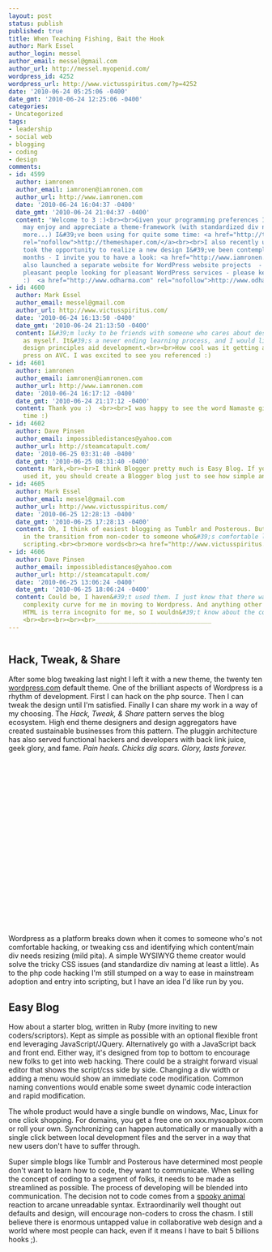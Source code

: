 ```yaml
---
layout: post
status: publish
published: true
title: When Teaching Fishing, Bait the Hook
author: Mark Essel
author_login: messel
author_email: messel@gmail.com
author_url: http://messel.myopenid.com/
wordpress_id: 4252
wordpress_url: http://www.victusspiritus.com/?p=4252
date: '2010-06-24 05:25:06 -0400'
date_gmt: '2010-06-24 12:25:06 -0400'
categories:
- Uncategorized
tags:
- leadership
- social web
- blogging
- coding
- design
comments:
- id: 4599
  author: iamronen
  author_email: iamronen@iamronen.com
  author_url: http://www.iamronen.com
  date: '2010-06-24 16:04:37 -0400'
  date_gmt: '2010-06-24 21:04:37 -0400'
  content: 'Welcome to 3 :)<br><br>Given your programming preferences I thought you
    may enjoy and appreciate a theme-framework (with standardized div names and much
    more...) I&#39;ve been using for quite some time: <a href="http://themeshaper.com/"
    rel="nofollow">http://themeshaper.com/</a><br><br>I also recently upgraded - and
    took the opportunity to realize a new design I&#39;ve been contemplating for some
    months - I invite you to have a look: <a href="http://www.iamronen.com" rel="nofollow">http://www.iamronen.com</a><br><br>I&#39;ve
    also launched a separate website for WordPress website projects  - so if you encounter
    pleasant people looking for pleasant WordPress services - please keep me in mind
    :)  <a href="http://www.odharma.com" rel="nofollow">http://www.odharma.com</a>'
- id: 4600
  author: Mark Essel
  author_email: messel@gmail.com
  author_url: http://www.victusspiritus.com/
  date: '2010-06-24 16:13:50 -0400'
  date_gmt: '2010-06-24 21:13:50 -0400'
  content: I&#39;m lucky to be friends with someone who cares about design as much
    as myself. It&#39;s a never ending learning process, and I would like to see more
    design principles aid development.<br><br>How cool was it getting a little positive
    press on AVC. I was excited to see you referenced :)
- id: 4601
  author: iamronen
  author_email: iamronen@iamronen.com
  author_url: http://www.iamronen.com
  date: '2010-06-24 16:17:12 -0400'
  date_gmt: '2010-06-24 21:17:12 -0400'
  content: Thank you :)  <br><br>I was happy to see the word Namaste given some air
    time :)
- id: 4602
  author: Dave Pinsen
  author_email: impossibledistances@yahoo.com
  author_url: http://steamcatapult.com/
  date: '2010-06-25 03:31:40 -0400'
  date_gmt: '2010-06-25 08:31:40 -0400'
  content: Mark,<br><br>I think Blogger pretty much is Easy Blog. If you haven&#39;t
    used it, you should create a Blogger blog just to see how simple and easy it is.
- id: 4605
  author: Mark Essel
  author_email: messel@gmail.com
  author_url: http://www.victusspiritus.com/
  date: '2010-06-25 12:28:13 -0400'
  date_gmt: '2010-06-25 17:28:13 -0400'
  content: Oh, I think of easiest blogging as Tumblr and Posterous. But neither aid
    in the transition from non-coder to someone who&#39;s comfortable looking at web
    scripting.<br><br>more words<br><a href="http://www.victusspiritus.com" rel="nofollow">http://www.victusspiritus.com</a>
- id: 4606
  author: Dave Pinsen
  author_email: impossibledistances@yahoo.com
  author_url: http://steamcatapult.com/
  date: '2010-06-25 13:06:24 -0400'
  date_gmt: '2010-06-25 18:06:24 -0400'
  content: Could be, I haven&#39;t used them. I just know that there was sort of a
    complexity curve for me in moving to Wordpress. And anything other than basic
    HTML is terra incognito for me, so I wouldn&#39;t know about the coding aspect.
    <br><br><br><br><br>________________________________
---
```

<p><a href="{{ site.url }}/assets/2010/06/p_235_214_20BA78D0-3737-4B55-9C6F-1CD3DB49833B.jpeg"><img src="{{ site.url }}/assets/2010/06/p_235_214_20BA78D0-3737-4B55-9C6F-1CD3DB49833B.jpeg" alt="" class="alignnone size-full" /></a></p>
<h2>Hack, Tweak, & Share</h2>
<p>After some blog tweaking last night I left it with a new theme, the twenty ten <a href="http://wordpress.com">wordpress.com</a> default theme. One of the brilliant aspects of Wordpress is a rhythm of development. First I can hack on the php source. Then I can tweak the design until I'm satisfied. Finally I can share my work in a way of my choosing. The <i>Hack, Tweak, & Share</I> pattern serves the blog ecosystem. High end theme designers and design aggregators have created sustainable businesses from this pattern. The pluggin architecture has also served functional hackers and developers with back link juice, geek glory, and fame. <I>Pain heals. Chicks dig scars. Glory, lasts forever.</I><br />
<object classid="clsid:d27cdb6e-ae6d-11cf-96b8-444553540000" width="425" height="344" codebase="http://download.macromedia.com/pub/shockwave/cabs/flash/swflash.cab#version=6,0,40,0"><param name="allowFullScreen" value="true" /><param name="allowScriptAccess" value="always" /><param name="src" value="http://www.youtube.com/v/Q6E4Oy6pFKQ&color1=0xb1b1b1&color2=0xcfcfcf&feature=player_embedded&fs=1" /><param name="allowfullscreen" value="true" /><embed type="application/x-shockwave-flash" width="425" height="344" src="http://www.youtube.com/v/Q6E4Oy6pFKQ&color1=0xb1b1b1&color2=0xcfcfcf&feature=player_embedded&fs=1" allowscriptaccess="always" allowfullscreen="true"></embed></object></p>
<p>Wordpress as a platform breaks down when it comes to someone who's not comfortable hacking, or tweaking css and identifying which content/main div needs resizing (mild pita). A simple WYSIWYG theme creator would solve the tricky CSS issues (and standardize div naming at least a little). As to the php code hacking I'm still stumped on a way to ease in mainstream adoption and entry into scripting, but I have an idea I'd like run by you.</p>
<h2>Easy Blog</h2>
<p>How about a starter blog, written in Ruby (more inviting to new coders/scriptors). Kept as simple as possible with an optional flexible front end leveraging JavaScript/JQuery. Alternatively go with a JavaScript back and front end. Either way, it's designed from top to bottom to encourage new folks to get into web hacking. There could be a straight forward visual editor that shows the script/css side by side. Changing a div width or adding a menu would show an immediate code modification. Common naming conventions would enable some sweet dynamic code interaction and rapid modification.</p>
<p>The whole product would have a single bundle on windows, Mac, Linux for one click shopping. For domains, you get a free one on xxx.mysoapbox.com or roll your own. Synchronizing can happen automatically or manually with a single click between local development files and the server in a way that new users don't have to suffer through. </p>
<p>Super simple blogs like Tumblr and Posterous have determined most people don't want to learn how to code, they want to communicate. When selling the concept of coding to a segment of folks, it needs to be made as streamlined as possible. The process of developing will be blended into communication. The decision not to code comes from a <a href="{{ site.url }}/?s=spooky+animal&submit=Search">spooky animal</a> reaction to arcane unreadable syntax. Extraordinarily well thought out defaults and design, will encourage non-coders to cross the chasm. I still believe there is enormous untapped value in collaborative web design and a world where most people can hack, even if it means I have to bait 5 billions hooks ;).</p>
